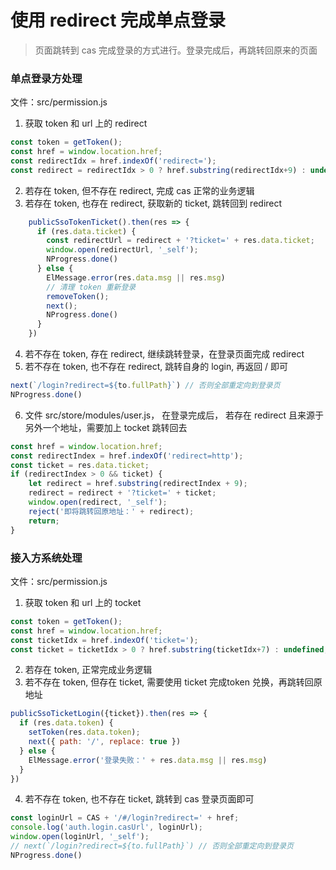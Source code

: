 # 使用 redirect 完成单点登录

> 页面跳转到 cas 完成登录的方式进行。登录完成后，再跳转回原来的页面


### 单点登录方处理


文件：src/permission.js
1. 获取 token 和 url 上的 redirect
```javascript
const token = getToken();
const href = window.location.href;
const redirectIdx = href.indexOf('redirect=');
const redirect = redirectIdx > 0 ? href.substring(redirectIdx+9) : undefined;
```
2. 若存在 token, 但不存在 redirect, 完成 cas 正常的业务逻辑
3. 若存在 token, 也存在 redirect, 获取新的 ticket, 跳转回到 redirect
```javascript
    publicSsoTokenTicket().then(res => {
      if (res.data.ticket) {
        const redirectUrl = redirect + '?ticket=' + res.data.ticket;
        window.open(redirectUrl, '_self');
        NProgress.done()
      } else {
        ElMessage.error(res.data.msg || res.msg)
        // 清理 token 重新登录
        removeToken();
        next();
        NProgress.done()
      }
    })
```
4. 若不存在  token, 存在 redirect, 继续跳转登录，在登录页面完成 redirect
5. 若不存在  token, 也不存在 redirect, 跳转自身的 login, 再返回 / 即可
```javascript
next(`/login?redirect=${to.fullPath}`) // 否则全部重定向到登录页
NProgress.done()
```

6. 文件 src/store/modules/user.js， 在登录完成后， 若存在 redirect 且来源于另外一个地址，需要加上 tocket 跳转回去
```javascript
const href = window.location.href;
const redirectIndex = href.indexOf('redirect=http');
const ticket = res.data.ticket;
if (redirectIndex > 0 && ticket) {
    let redirect = href.substring(redirectIndex + 9);
    redirect = redirect + '?ticket=' + ticket;
    window.open(redirect, '_self');
    reject('即将跳转回原地址：' + redirect);
    return;
}
```



### 接入方系统处理

文件：src/permission.js
1. 获取 token 和 url 上的 tocket
```javascript
const token = getToken();
const href = window.location.href;
const ticketIdx = href.indexOf('ticket=');
const ticket = ticketIdx > 0 ? href.substring(ticketIdx+7) : undefined;
```
2. 若存在 token, 正常完成业务逻辑
3. 若不存在 token, 但存在 ticket, 需要使用 ticket 完成token 兑换，再跳转回原地址
```javascript
publicSsoTicketLogin({ticket}).then(res => {
  if (res.data.token) {
    setToken(res.data.token);
    next({ path: '/', replace: true })
  } else {
    ElMessage.error('登录失败：' + res.data.msg || res.msg)
  }
})
```
4. 若不存在 token, 也不存在 ticket, 跳转到 cas 登录页面即可
```javascript
const loginUrl = CAS + '/#/login?redirect=' + href;
console.log('auth.login.casUrl', loginUrl);
window.open(loginUrl, '_self');
// next(`/login?redirect=${to.fullPath}`) // 否则全部重定向到登录页
NProgress.done()
```
